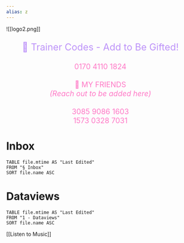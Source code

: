 ```yaml
---
alias: z
---
```


![[logo2.png]]
<p style="font-size: 1.8em; color: #bd93f9; text-align: center">🎁 Trainer Codes - Add to Be Gifted!</p>
<p style="font-size: 1.4em; color: #ff79c6; text-align: center">
0170 4110 1824 <br />  <br />
🙌 MY FRIENDS <br /><em>(Reach out to be added here)</em><br /><br />
3085 9086 1603<br />
1573 0328 7031</p>

# Inbox

```dataview
TABLE file.mtime AS "Last Edited"
FROM "§ Inbox"
SORT file.name ASC
```

# Dataviews

```dataview
TABLE file.mtime AS "Last Edited"
FROM "1 - Dataviews"
SORT file.name ASC
```

[[Listen to Music]]
